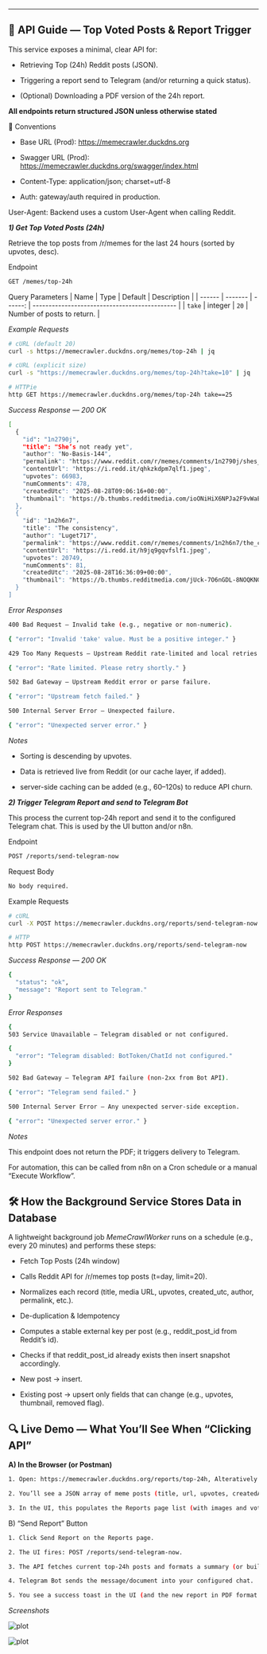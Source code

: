 ---

## 📡 API Guide — Top Voted Posts & Report Trigger

This service exposes a minimal, clear API for:

- Retrieving Top (24h) Reddit posts (JSON).

- Triggering a report send to Telegram (and/or returning a quick status).

- (Optional) Downloading a PDF version of the 24h report.

**All endpoints return structured JSON unless otherwise stated**

🔁 Conventions

- Base URL (Prod): https://memecrawler.duckdns.org
- Swagger URL (Prod): https://memecrawler.duckdns.org/swagger/index.html

- Content-Type: application/json; charset=utf-8

- Auth: gateway/auth required in production.

User-Agent: Backend uses a custom User-Agent when calling Reddit.

**_1) Get Top Voted Posts (24h)_**

Retrieve the top posts from /r/memes for the last 24 hours (sorted by upvotes, desc).

Endpoint

```bash
GET /memes/top-24h
```

Query Parameters
| Name | Type | Default | Description |
| ------ | ------- | ------: | --------------------------------------------- |
| `take` | integer | `20` | Number of posts to return. |

_Example Requests_

```bash
# cURL (default 20)
curl -s https://memecrawler.duckdns.org/memes/top-24h | jq

# cURL (explicit size)
curl -s "https://memecrawler.duckdns.org/memes/top-24h?take=10" | jq

# HTTPie
http GET https://memecrawler.duckdns.org/memes/top-24h take==25

```

_Success Response — 200 OK_

```bash
[
  {
    "id": "1n2790j",
    "title": "She’s not ready yet",
    "author": "No-Basis-144",
    "permalink": "https://www.reddit.com/r/memes/comments/1n2790j/shes_not_ready_yet/",
    "contentUrl": "https://i.redd.it/qhkzkdpm7qlf1.jpeg",
    "upvotes": 66983,
    "numComments": 478,
    "createdUtc": "2025-08-28T09:06:16+00:00",
    "thumbnail": "https://b.thumbs.redditmedia.com/ioONiHiX6NPJa2F9vWaEiZfPN7Icu72dSH6oCKowfkE.jpg"
  },
  {
    "id": "1n2h6n7",
    "title": "The consistency",
    "author": "Luget717",
    "permalink": "https://www.reddit.com/r/memes/comments/1n2h6n7/the_consistency/",
    "contentUrl": "https://i.redd.it/h9jq9gqvfslf1.jpeg",
    "upvotes": 20749,
    "numComments": 81,
    "createdUtc": "2025-08-28T16:36:09+00:00",
    "thumbnail": "https://b.thumbs.redditmedia.com/jUck-7O6nGDL-8NOQKNGIiHadcJLnfnlnOLursw6kLU.jpg"
  }
]
```

_Error Responses_

```bash
400 Bad Request — Invalid take (e.g., negative or non-numeric).

{ "error": "Invalid 'take' value. Must be a positive integer." }
```

```bash
429 Too Many Requests — Upstream Reddit rate-limited and local retries exhausted.

{ "error": "Rate limited. Please retry shortly." }
```

```bash
502 Bad Gateway — Upstream Reddit error or parse failure.

{ "error": "Upstream fetch failed." }
```

```bash
500 Internal Server Error — Unexpected failure.

{ "error": "Unexpected server error." }
```

_Notes_

- Sorting is descending by upvotes.

- Data is retrieved live from Reddit (or our cache layer, if added).

- server-side caching can be added (e.g., 60–120s) to reduce API churn.

**_2) Trigger Telegram Report and send to Telegram Bot_**

This process the current top-24h report and send it to the configured Telegram chat. This is used by the UI button and/or n8n.

Endpoint

```bash
POST /reports/send-telegram-now
```

Request Body

```bash
No body required.
```

Example Requests

```bash
# cURL
curl -X POST https://memecrawler.duckdns.org/reports/send-telegram-now

# HTTP
http POST https://memecrawler.duckdns.org/reports/send-telegram-now
```

_Success Response — 200 OK_

```bash
{
  "status": "ok",
  "message": "Report sent to Telegram."
}
```

_Error Responses_

```bash
{
503 Service Unavailable — Telegram disabled or not configured.

{
  "error": "Telegram disabled: BotToken/ChatId not configured."
}
```

```bash
502 Bad Gateway — Telegram API failure (non-2xx from Bot API).

{ "error": "Telegram send failed." }
```

```bash
500 Internal Server Error — Any unexpected server-side exception.

{ "error": "Unexpected server error." }
```

_Notes_

This endpoint does not return the PDF; it triggers delivery to Telegram.

For automation, this can be called from n8n on a Cron schedule or a manual “Execute Workflow”.

## 🛠️ How the Background Service Stores Data in Database

A lightweight background job _MemeCrawlWorker_ runs on a schedule (e.g., every 20 minutes) and performs these steps:

- Fetch Top Posts (24h window)

- Calls Reddit API for /r/memes top posts (t=day, limit=20).

- Normalizes each record (title, media URL, upvotes, created_utc, author, permalink, etc.).

- De-duplication & Idempotency

- Computes a stable external key per post (e.g., reddit_post_id from Reddit’s id).

- Checks if that reddit_post_id already exists then insert snapshot accordingly.

- New post → insert.

- Existing post → upsert only fields that can change (e.g., upvotes, thumbnail, removed flag).

## 🔍 Live Demo — What You’ll See When “Clicking API”

**A) In the Browser (or Postman)**

```bash
1. Open: https://memecrawler.duckdns.org/reports/top-24h, Alteratively you may go to -> https://memecrawler.duckdns.org/swagger/index.html. then trigger the API via swagger.

2. You’ll see a JSON array of meme posts (title, url, upvotes, createdAt).

3. In the UI, this populates the Reports page list (with images and vote counts).
```

B) “Send Report” Button

```bash
1. Click Send Report on the Reports page.

2. The UI fires: POST /reports/send-telegram-now.

3. The API fetches current top-24h posts and formats a summary (or builds PDF).

4. Telegram Bot sends the message/document into your configured chat.

5. You see a success toast in the UI (and the new report in PDF format in Telegram).
```

_Screenshots_

![plot](./Screenshots/APIs/1-API.jpg)

![plot](./Screenshots/APIs/2-API.jpg)
